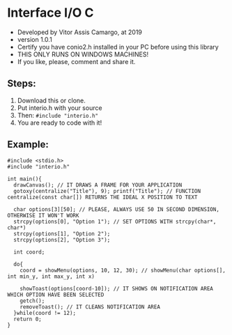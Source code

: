 # Interface I/O C

* Developed by Vitor Assis Camargo, at 2019
* version 1.0.1
* Certify you have conio2.h installed in your PC before using this library
* THIS ONLY RUNS ON WINDOWS MACHINES!
* If you like, please, comment and share it.

## Steps: 

1. Download this or clone.
1. Put interio.h with your source
1. Then: `#include "interio.h"`
1. You are ready to code with it!

## Example:

```
#include <stdio.h>
#include "interio.h"

int main(){
  drawCanvas(); // IT DRAWS A FRAME FOR YOUR APPLICATION
  gotoxy(centralize("Title"), 9); printf("Title"); // FUNCTION centralize(const char[]) RETURNS THE IDEAL X POSITION TO TEXT
  
  char options[3][50]; // PLEASE, ALWAYS USE 50 IN SECOND DIMENSION, OTHERWISE IT WON'T WORK
  strcpy(options[0], "Option 1"); // SET OPTIONS WITH strcpy(char*, char*)
  strcpy(options[1], "Option 2");
  strcpy(options[2], "Option 3");

  int coord;
  
  do{
    coord = showMenu(options, 10, 12, 30); // showMenu(char options[], int min_y, int max_y, int x)
    
    showToast(options[coord-10]); // IT SHOWS ON NOTIFICATION AREA WHICH OPTION HAVE BEEN SELECTED
    getch();
    removeToast(); // IT CLEANS NOTIFICATION AREA 
  }while(coord != 12);
  return 0;
}
```
